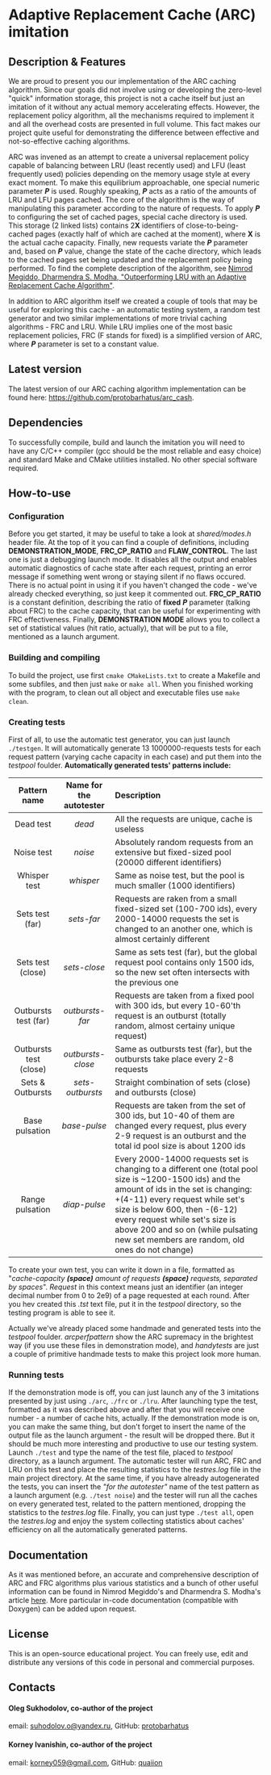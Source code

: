 # Adaptive Replacement Cache (ARC) imitation

## Description & Features
We are proud to present you our implementation of the ARC caching algorithm. Since our goals did not involve using or developing the zero-level "quick" information storage, this project is not a cache itself but just an imitation of it without any actual memory accelerating effects. However, the replacement policy algorithm, all the mechanisms required to implement it and all the overhead costs are presented in full volume. This fact makes our project quite useful for demonstrating the difference between effective and not-so-effective caching algorithms.

ARC was invened as an attempt to create a universal replacement policy capable of balancing between LRU (least recently used) and LFU (least frequently used) policies depending on the memory usage style at every exact moment. To make this equilibrium approachable, one special numeric parameter ***P*** is used. Roughly speaking, ***P*** acts as a ratio of the amounts of LRU and LFU pages cached. The core of the algorithm is the way of manipulating this parameter according to the nature of requests. To apply ***P*** to configuring the set of cached pages, special cache directory is used. This storage (2 linked lists) contains 2**X** identifiers of close-to-being-cached pages (exactly half of which are cached at the moment), where **X** is the actual cache capacity. Finally, new requests variate the ***P*** parameter and, based on ***P*** value, change the state of the cache directory, which leads to the cached pages set being updated and the replacement policy being performed. To find the complete description of the algorithm, see [Nimrod Megiddo, Dharmendra S. Modha, "Outperforming LRU with an Adaptive Replacement Cache Algorithm"](http://theory.stanford.edu/~megiddo/pdf/IEEE_COMPUTER_0404.pdf).

In addition to ARC algorithm itself we created a couple of tools that may be useful for exploring this cache - an automatic testing system, a random test generator and two similar implementations of more trivial caching algorithms - FRC and LRU. While LRU implies one of the most basic replacement policies, FRC (F stands for fixed) is a simplified version of ARC, where ***P*** parameter is set to a constant value.

## Latest version
The latest version of our ARC caching algorithm implementation can be found here: <https://github.com/protobarhatus/arc_cash>.

## Dependencies
To successfully compile, build and launch the imitation you will need to have any C/C++ compiler (gcc should be the most reliable and easy choice) and standard Make and CMake utilities installed. No other special software required.

## How-to-use
### Configuration
Before you get started, it may be useful to take a look at *shared/modes.h* header file. At the top of it you can find a couple of definitions, including **DEMONSTRATION_MODE**, **FRC_CP_RATIO** and **FLAW_CONTROL**. The last one is just a debugging launch mode. It disables all the output and enables automatic diagnostics of cache state after each request, printing an error message if something went wrong or staying silent if no flaws occured. There is no actual point in using it if you haven't changed the code - we've already checked everything, so just keep it commented out. **FRC_CP_RATIO** is a constant definition, describing the ratio of **fixed** ***P*** parameter (talking about FRC) to the cache capacity, that can be useful for experimenting with FRC effectiveness. Finally, **DEMONSTRATION MODE** allows you to collect a set of statistical values (hit ratio, actually), that will be put to a file, mentioned as a launch argument.

### Building and compiling
To build the project, use first `cmake CMakeLists.txt` to create a Makefile and some subfiles, and then just `make` or `make all`. When you finished working with the program, to clean out all object and executable files use `make clean`.

### Creating tests
First of all, to use the automatic test generator, you can just launch `./testgen`. It will automatically generate 13 1000000-requests tests for each request pattern (varying cache capacity in each case) and put them into the *testpool* foulder. **Automatically generated tests' patterns include:**

  Pattern name            |  Name for the autotester  |  Description
 :-----------------------:|:-------------------------:|:-------------------------------
  Dead test               | *dead*                    | All the requests are unique, cache is useless
  Noise test              | *noise*                   | Absolutely random requests from an extensive but fixed-sized pool (20000 different identifiers)
  Whisper test            | *whisper*                 | Same as noise test, but the pool is much smaller (1000 identifiers)
  Sets test (far)         | *sets-far*                | Requests are raken from a small fixed-sized set (100-700 ids), every 2000-14000 requests the set is changed to an another one, which is almost certainly different
  Sets test (close)       | *sets-close*              | Same as sets test (far), but the global request pool contains only 1500 ids, so the new set often intersects with the previous one
  Outbursts test (far)    | *outbursts-far*            | Requests are taken from a fixed pool with 300 ids, but every 10-60'th request is an outburst (totally random, almost certainy unique request)
  Outbursts test (close)  | *outbursts-close*          | Same as outbursts test (far), but the outbursts take place every 2-8 requests
  Sets & Outbursts        | *sets-outbursts*          | Straight combination of sets (close) and outbursts (close)
  Base pulsation          | *base-pulse*              | Requests are taken from the set of 300 ids, but 10-40 of them are changed every request, plus every 2-9 request is an outburst and the total id pool size is about 1200 ids 
  Range pulsation         | *diap-pulse*              | Every 2000-14000 requests set is changing to a different one (total pool size is ~1200-1500 ids) and the amount of ids in the set is changing: +(4-11) every request while set's size is below 600, then -(6-12) every request while set's size is above 200 and so on (while pulsating new set members are random, old ones do not change)

To create your own test, you can write it down in a file, formatted as "*cache-capacity **(space)** amount of requests **(space)** requests, separated by spaces*". *Request* in this context means just an identifier (an integer decimal number from 0 to 2e9) of a page requested at each round. After you hev created this *.tst* text file, put it in the *testpool* directory, so the testing program is able to see it.

Actually we've already placed some handmade and generated tests into the *testpool* foulder. *arcperfpattern* show the ARC supremacy in the brightest way (if you use these files in demonstration mode), and *handytests* are just a couple of primitive handmade tests to make this project look more human.

### Running tests
If the demonstration mode is off, you can just launch any of the 3 imitations presented by just using `./arc`, `./frc` or `./lru`. After launching type the test, formatted as it was described above and after that you will receive one number - a number of cache hits, actually. If the demonstration mode is on, you can make the same thing, but don't forget to insert the name of the output file as the launch argument - the result will be dropped there. But it should be much more interesting and productive to use our testing system. Launch `./test` and type the name of the test file, placed to *testpool* directory, as a launch argument. The automatic tester will run ARC, FRC and LRU on this test and place the resulting statistics to the *testres.log* file in the main project directory. At the same time, if you have already autogenerated the tests, you can insert the *"for the autotester"* name of the test pattern as a launch argument (e.g. `./test noise`) and the tester will run all the caches on every generated test, related to the pattern mentioned, dropping the statistics to the *testres.log* file. Finally, you can just type `./test all`, open the *testres.log* and enjoy the system collecting statistics about caches' efficiency on all the automatically generated patterns.

## Documentation
As it was mentioned before, an accurate and comprehensive description of ARC and FRC algorithms plus various statistics and a bunch of other useful information can be found in Nimrod Megiddo's and Dharmendra S. Modha's article [here](http://theory.stanford.edu/~megiddo/pdf/IEEE_COMPUTER_0404.pdf). More particular in-code documentation (compatible with Doxygen) can be added upon request.

## License
This is an open-source educational project. You can freely use, edit and distribute any versions of this code in personal and commercial purposes.

## Contacts
#### Oleg Sukhodolov, co-author of the project
email: <suhodolov.o@yandex.ru>,
GitHub: [protobarhatus](https://github.com/protobarhatus)

#### Korney Ivanishin, co-author of the project
email: <korney059@gmail.com>,
GitHub: [quaiion](https://github.com/quaiion)

